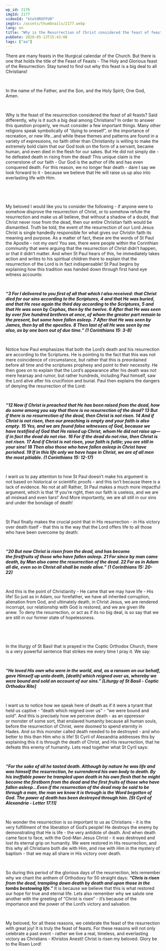 ```yaml
---
wp_id: 2176
imgId: 2177
videoId: "ktoYdRXFFU0"
imgSrc: /assets/thumbnails/2177.webp
lang: en
title: "Why is the Resurrection of Christ considered the feast of feasts? by Fr. Anthony Mourad"
pubDate: 2020-05-13T15:43:08
tags: ["aa"]
---
```


<p><span data-contrast="auto">There are many feasts in the liturgical calendar of the Church. But there is one that hold</span><span data-contrast="auto">s</span><span data-contrast="auto"> the title of the Feast of Feasts - The Holy and Glorious feast of the Resurrection. Stay tuned to find out why this feast is a big deal to all Christians! </span><span data-ccp-props="{&quot;201341983&quot;:0,&quot;335559739&quot;:200,&quot;335559740&quot;:276}"> </span></p>
<p>&nbsp;</p>
<p><span data-contrast="auto">In the name of the Father, and the Son, and the Holy Spirit; One God, Amen. </span><span data-ccp-props="{&quot;201341983&quot;:0,&quot;335559739&quot;:200,&quot;335559740&quot;:276}"> </span></p>
<p><span data-ccp-props="{&quot;201341983&quot;:0,&quot;335559739&quot;:200,&quot;335559740&quot;:276}"> </span></p>
<p><span data-contrast="auto">Why is the feast of the resurrection consider</span><span data-contrast="auto">ed</span><span data-contrast="auto"> the feast of all feasts? Said differently, why is it such a big deal among Christians</span><span data-contrast="auto">?</span><span data-contrast="auto"> In order to answer this question properly, we must consider a few important things. Many other religions speak symbolically of “dying to oneself”, or the importance of recreation, or new life…and while these themes </span><span data-contrast="auto">and patterns are found in a variety of expressions</span><span data-contrast="auto">,</span><span data-contrast="auto"> no faith other than Christianity is willing to make the extremely bold claim that our God took on the </span><span data-contrast="auto">form of a servant, became human, and even died in the flesh for our sakes. But He did not simply </span><span data-contrast="auto">die </span><span data-contrast="auto">- he defeated death in rising from the dead! This unique claim is the cornerstone of our faith - Our God is the author of life and has even conquered death. For this reason, we no longer fear death - dare I say we look forward to it - because we believe that He will raise us up also into everlasting life with Him. </span><span data-ccp-props="{&quot;201341983&quot;:0,&quot;335559739&quot;:200,&quot;335559740&quot;:276}"> </span></p>
<p><span data-ccp-props="{&quot;201341983&quot;:0,&quot;335559739&quot;:200,&quot;335559740&quot;:276}"> </span></p>
<p><span data-ccp-props="{&quot;201341983&quot;:0,&quot;335559739&quot;:200,&quot;335559740&quot;:276}"> </span></p>
<p><span data-contrast="auto">My beloved I would like you to consider the following - if anyone were to somehow disprove the resurrection of Christ, or to somehow refute the resurrection and make us all believe, that without a shadow of a doubt, that Christ never rose from the dead, then our entire Christian faith would be dismantled.</span><span data-contrast="auto"> Truth be told, the event of the resurrection of ou</span><span data-contrast="auto">r</span><span data-contrast="auto"> Lord Jesus Christ is single handedly responsible for what gives our Christin faith its meaning and purpose. As a matter of fact, these are the words of St Paul the Apostle - not my own! </span><span data-contrast="auto">You see, there were people within the Corinthian community that were arguing that the resurrection of Christ didn’t happen, or that it didn’t matter. And when St Paul hears of this, he immediately takes action and writes to his spiritual children there to explain that the resurrection of the Lord is in fact indispensable! </span><span data-contrast="auto">St Paul begins by explaining how this tradition was handed down through first hand eye witness accounts: </span><span data-ccp-props="{&quot;201341983&quot;:0,&quot;335559739&quot;:200,&quot;335559740&quot;:276}"> </span></p>
<p><span data-ccp-props="{&quot;201341983&quot;:0,&quot;335559739&quot;:200,&quot;335559740&quot;:276}"> </span></p>
<p><b><i><span data-contrast="auto">“3 For I delivered to you first of all that which I also received: that Christ died for our sins according to the Scriptures, 4 and that He was buried, and that He rose again the third day according to the Scriptures, 5 and that He was seen by Cephas, then by the twelve. 6 After that He was seen by over five hundred brethren at once, of whom the greater part remain to the present, but some have fallen asleep. 7 After that He was seen by James, then by all the apostles. 8 Then last of all He was seen by me also, as by one born out of due time.” (1 Corinthians 15: 3-8) </span></i></b><span data-ccp-props="{&quot;201341983&quot;:0,&quot;335559739&quot;:200,&quot;335559740&quot;:276}"> </span></p>
<p><span data-ccp-props="{&quot;201341983&quot;:0,&quot;335559739&quot;:200,&quot;335559740&quot;:276}"> </span></p>
<p><span data-contrast="auto">Notice how Paul emphasizes that both the Lord’s death and his resurrection are according to the Scriptures. He is pointing to the fact that this was not mere coincidence of circumsta</span><span data-contrast="auto">nce</span><span data-contrast="auto">, but rather </span><span data-contrast="auto">that this is </span><span data-contrast="auto">preordained before all time and the scriptures prophesy and point to their necessity. He then goes on to explain that the Lord’s appearance after his death was not mere hearsay and rumor, but rather hundreds, including Paul himself, saw the Lord alive after his crucifixion and burial. Paul then explains the dangers of denying the resurrection of the Lord: </span><span data-ccp-props="{&quot;201341983&quot;:0,&quot;335559739&quot;:200,&quot;335559740&quot;:276}"> </span></p>
<p><span data-ccp-props="{&quot;201341983&quot;:0,&quot;335559739&quot;:200,&quot;335559740&quot;:276}"> </span></p>
<p><b><i><span data-contrast="auto">“12 Now if Christ is preached that He has been raised from the dead, how do some among you say that there is no resurrection of the dead? 13 But if there is no resurrection of the dead, then Christ is not risen. 14 And if Christ is not risen, then our preaching is empty and your faith is also empty. 15 Yes, and we are found false witnesses of God, because we have testified of God that He raised up Christ, whom He did not raise up—if in fact the dead do not rise. 16 For if the dead do not rise, then Christ is not risen. 17 And if Christ is not risen, your faith is futile; you are still in your sins! 18 Then also those who have fallen asleep in Christ have perished. 19 If in this life only we have hope in Christ, we are of all men the most pitiable.</span></i></b><b><i><span data-contrast="auto"> (1 Corinthians 15: 12-17) </span></i></b><span data-ccp-props="{&quot;201341983&quot;:0,&quot;335559739&quot;:200,&quot;335559740&quot;:276}"> </span></p>
<p><span data-ccp-props="{&quot;201341983&quot;:0,&quot;335559739&quot;:200,&quot;335559740&quot;:276}"> </span></p>
<p><span data-contrast="auto">I want us to pay attention to</span><span data-contrast="auto"> how St Paul </span><span data-contrast="auto">doesn’t make his argument</span><span data-contrast="auto"> is not</span><span data-contrast="auto"> based on historical or scientific proofs - and this isn’t because there is a lack of evidence. No not at all! </span><span data-contrast="auto">Rather, St Paul makes a much more impactful argument, which is that </span><span data-contrast="auto">‘</span><span data-contrast="auto">If you’re right, then our faith is useless, and we are all mislead and even liars!</span><span data-contrast="auto">’</span><span data-contrast="auto"> And More importantly, we are all still in our sins and under the bondage of death! </span><span data-ccp-props="{&quot;201341983&quot;:0,&quot;335559739&quot;:200,&quot;335559740&quot;:276}"> </span></p>
<p><span data-ccp-props="{&quot;201341983&quot;:0,&quot;335559739&quot;:200,&quot;335559740&quot;:276}"> </span></p>
<p><span data-contrast="auto">St Paul finally makes the crucial point that in His resurrection - in His victory over death itself - that this is the way that the Lord offers life to all those who have been overcome by death: </span><span data-ccp-props="{&quot;201341983&quot;:0,&quot;335559739&quot;:200,&quot;335559740&quot;:276}"> </span></p>
<p><span data-ccp-props="{&quot;201341983&quot;:0,&quot;335559739&quot;:200,&quot;335559740&quot;:276}"> </span></p>
<p><b><i><span data-contrast="auto">“20 But now Christ is risen from the dead, and has become the firstfruits of those who have fallen asleep. 21 For since by man came death, by Man also came the resurrection of the dead. 22 For as in Adam all die, even so in Christ all shall be made alive.</span></i></b><b><i><span data-contrast="auto">” (1 Corinthians 15: 20-22) </span></i></b><span data-ccp-props="{&quot;201341983&quot;:0,&quot;335559739&quot;:200,&quot;335559740&quot;:276}"> </span></p>
<p><span data-ccp-props="{&quot;201341983&quot;:0,&quot;335559739&quot;:200,&quot;335559740&quot;:276}"> </span></p>
<p><span data-contrast="auto">And this is the point of Christianity - He came that we may have life - His life! So just as in Adam, our forefather, we have all inherited corruption, alienation from God, and ultimately death, in Christ Jesus, we are rendered incorrupt, our relationship with God is restored, and we are given life anew. </span><span data-contrast="auto">T</span><span data-contrast="auto">o deny the resurrection, or act as if its no big deal, is so say that we are still in our former state of hopelessness. </span><span data-ccp-props="{&quot;201341983&quot;:0,&quot;335559739&quot;:200,&quot;335559740&quot;:276}"> </span></p>
<p><span data-ccp-props="{&quot;201341983&quot;:0,&quot;335559739&quot;:200,&quot;335559740&quot;:276}"> </span></p>
<p>&nbsp;</p>
<p><span data-contrast="auto">In the liturgy of St Basil that is prayed in the Coptic Orthodox Church, there is a very powerful sentence that strikes me every time I </span><span data-contrast="auto">pray</span><span data-contrast="auto"> it. We say: </span><span data-ccp-props="{&quot;201341983&quot;:0,&quot;335559739&quot;:200,&quot;335559740&quot;:276}"> </span></p>
<p><span data-ccp-props="{&quot;201341983&quot;:0,&quot;335559739&quot;:200,&quot;335559740&quot;:276}"> </span></p>
<p><b><i><span data-contrast="auto">“He loved His own who were in the world, and, as a ransom on our behalf, gave Himself up unto death, [death] which reigned over us, whereby we were bound and sold on account of our sins.” [Liturgy of St Basil - Coptic Orthodox Rite]</span></i></b><span data-ccp-props="{&quot;201341983&quot;:0,&quot;335559739&quot;:200,&quot;335559740&quot;:276}"> </span></p>
<p><span data-ccp-props="{&quot;201341983&quot;:0,&quot;335559739&quot;:200,&quot;335559740&quot;:276}"> </span></p>
<p><span data-contrast="auto">I want us to notice how we speak </span><span data-contrast="auto">here</span><span data-contrast="auto"> of death as if it were a tyrant that held us captive - “death which reigned over us” - “we were bound and sold”. And this is precisely how we perceive death - as an oppressor or </span><span data-contrast="auto">monster</span><span data-contrast="auto"> of some sort, that enslaved humanity because all human souls, before the resurrection of Christ, were doomed to spend eternity in Hades.</span><span data-contrast="auto"> And so this monster called death needed to be destroyed - and who better to this than Him who is life! St Cyril of Alexandria addresses this by explaining this it is through the death of Christ, and His resurrection, that he defeats this enemy of humanity. Lets read together what St Cyril says: </span><span data-ccp-props="{&quot;201341983&quot;:0,&quot;335559739&quot;:200,&quot;335559740&quot;:276}"> </span></p>
<p><span data-ccp-props="{&quot;201341983&quot;:0,&quot;335559739&quot;:200,&quot;335559740&quot;:276}"> </span></p>
<p><b><i><span data-contrast="auto">“</span></i></b><b><i><span data-contrast="auto">For the sake of all he tasted death. Although by nature he was life and was himself the resurrection, he surrendered his own body to death. By his ineffable power he trampled upon death in his own flesh that he might become the firstborn from the dead and the first fruits of those who have fallen asleep…Even if the resurrection of the dead may be said to be through a man, the man we know it is through is the Word begotten of God. The power of death has been destroyed through him. </span></i></b><b><i><span data-contrast="auto">[St Cyril of Alexandria - Letter</span></i></b><b><i><span data-contrast="auto"> 17.11</span></i></b><b><i><span data-contrast="auto">]</span></i></b><span data-ccp-props="{&quot;201341983&quot;:0,&quot;335559739&quot;:200,&quot;335559740&quot;:276}"> </span></p>
<p><span data-ccp-props="{&quot;201341983&quot;:0,&quot;335559739&quot;:200,&quot;335559740&quot;:276}"> </span></p>
<p><span data-contrast="auto">No wonder the resurrection is so important to us as Christians - it is the very fulfillment of the liberation of God’s people! He destroys the enemy by demonstrating that He is life - the very antidote of death. And when death came face to face, with the God-Man Jesus Christ - it was destroyed and lost its eternal grip on humanity. We were restored in His resurrection, and this why all Christians both die with Him, and rise with Him in the mystery of baptism - that we may all share in His victory over death. </span><span data-ccp-props="{&quot;201341983&quot;:0,&quot;335559739&quot;:200,&quot;335559740&quot;:276}"> </span></p>
<p><span data-ccp-props="{&quot;201341983&quot;:0,&quot;335559739&quot;:200,&quot;335559740&quot;:276}"> </span></p>
<p><span data-contrast="auto">So during this period of the glorious days of the resurrection, lets remember why we chant the anthem of Orthodoxy for 50 straight days: </span><b><i><span data-contrast="auto">“Chris is risen from the dead, trampling down death by death and upon those in the tombs bestowing life.”</span></i></b><span data-contrast="auto"> It is because we believe that this is what restored our hope for true and eternal life. Lets also remember why we salute one another with the greeting of “Christ is risen” - it’s because of the importance and the power of the Lord’s victory and salvation. </span><span data-ccp-props="{&quot;201341983&quot;:0,&quot;335559739&quot;:200,&quot;335559740&quot;:276}"> </span></p>
<p><span data-ccp-props="{&quot;201341983&quot;:0,&quot;335559739&quot;:200,&quot;335559740&quot;:276}"> </span></p>
<p><span data-contrast="auto">My beloved, for all these reasons, we celebrate the feast of the resurrection with great joy! It is truly the feast of feasts</span><span data-contrast="auto">. For these reasons will not only celebrate a past event - rather we live a real, timeless, and everlasting victory as Christians - Khristos Anesti! Christ is risen my beloved. Glory be to the Risen Lord! </span><span data-ccp-props="{&quot;201341983&quot;:0,&quot;335559739&quot;:200,&quot;335559740&quot;:276}"> </span></p>
